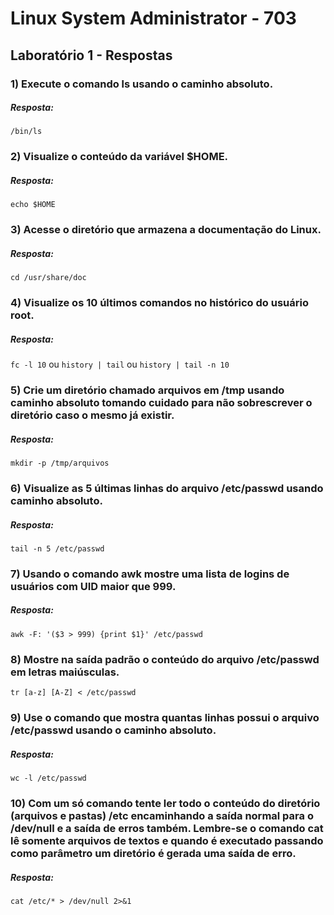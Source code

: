 # Linux System Administrator - 703

## Laboratório 1 - Respostas


### 1) Execute o comando ls usando o caminho absoluto.

##### Resposta: 
`/bin/ls`


### 2) Visualize o conteúdo da variável $HOME.

##### Resposta:
`echo $HOME`

### 3) Acesse o diretório que armazena a documentação do Linux.

##### Resposta:
`cd /usr/share/doc`


### 4) Visualize os 10 últimos comandos no histórico do usuário root.

##### Resposta:
`fc -l 10`
ou
`history | tail`
ou
`history | tail -n 10`

### 5) Crie um diretório chamado arquivos em /tmp usando caminho absoluto tomando cuidado para não sobrescrever o diretório caso o mesmo já existir.

##### Resposta:
`mkdir -p /tmp/arquivos`


### 6) Visualize as 5 últimas linhas do arquivo /etc/passwd usando caminho absoluto.

##### Resposta:
`tail -n 5 /etc/passwd`

### 7) Usando o comando awk mostre uma lista de logins de usuários com UID maior que 999.

##### Resposta:
`awk -F: '($3 > 999) {print $1}' /etc/passwd`

### 8) Mostre na saída padrão o conteúdo do arquivo /etc/passwd em letras maiúsculas.

`tr [a-z] [A-Z] < /etc/passwd`

### 9) Use o comando que mostra quantas linhas possui o arquivo /etc/passwd usando o caminho absoluto.

##### Resposta:
`wc -l /etc/passwd`

### 10) Com um só comando tente ler todo o conteúdo do diretório (arquivos e pastas) /etc encaminhando a saída normal para o /dev/null e a saída de erros também. Lembre-se o comando cat lê somente arquivos de textos e quando é executado passando como parâmetro um diretório é gerada uma saída de erro.

##### Resposta:
`cat /etc/* > /dev/null 2>&1`

